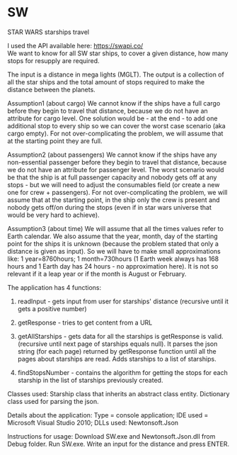 # SW

STAR WARS starships travel

I used the API available here: https://swapi.co/  
We want to know for all SW star ships, to cover a given distance, how many stops for resupply are required.

The input is a distance in mega lights (MGLT).
The output is a collection of all the star ships and the total amount of stops required to make the distance between the planets.

Assumption1 (about cargo)
We cannot know if the ships have a full cargo before they begin to travel that distance, because we do not have an attribute for cargo level. 
One solution would be - at the end - to add one additional stop to every ship so we can cover the worst case scenario (aka cargo empty).
For not over-complicating the problem, we will assume that at the starting point they are full.

Assumption2 (about passengers)
We cannot know if the ships have any non-essential passenger before they begin to travel that distance, because we do not have an attribute for passenger level.
The worst scenario would be that the ship is at full passenger capacity and nobody gets off at any stops - but we will need to adjust the consumables field (or create a new one for crew + passengers).
For not over-complicating the problem, we will assume that at the starting point, in the ship only the crew is present and nobody gets off/on during the stops (even if in star wars universe that would be very hard to achieve).

Assumption3 (about time) 
We will assume that all the times values refer to Earth calendar.
We also assume that the year, month, day of the starting point for the ships it is unknown (because the problem stated that only a distance is given as input). 
So we will have to make small approximations like: 1 year=8760hours; 1 month=730hours (1 Earth week always has 168 hours and 1 Earth day has 24 hours - no approximation here). It is not so relevant if it a leap year or if the month is August or February.

The application has 4 functions:

1. readInput - gets input from user for starships' distance (recursive until it gets a positive number)

2. getResponse - tries to get content from a URL

3. getAllStarships - gets data for all the starships is getResponse is valid. (recursive until next page of starships equals null). It parses the json string (for each page) returned by getResponse function until all the pages about starships are read. Adds starships to a list of starships.

4. findStopsNumber - contains the algorithm for getting the stops for each starship in the list of starships previously created.


Classes used: Starship class that inherits an abstract class entity. Dictionary class used for parsing the json.

Details about the application: Type = console application; IDE used = Microsoft Visual Studio 2010; DLLs used: Newtonsoft.Json

Instructions for usage: Download SW.exe and Newtonsoft.Json.dll from Debug folder. Run SW.exe. Write an input for the distance and press ENTER.

